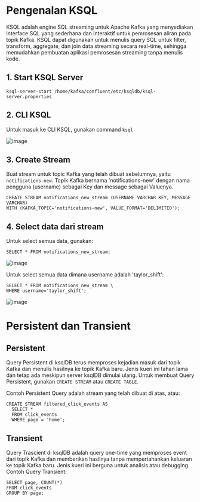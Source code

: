 # Pengenalan KSQL

KSQL adalah engine SQL streaming untuk Apache Kafka yang menyediakan interface SQL yang sederhana dan interaktif untuk pemrosesan aliran pada topik Kafka. KSQL dapat digunakan untuk menulis query SQL untuk filter, transform, aggregate, dan join data streaming secara real-time, sehingga memudahkan pembuatan aplikasi pemrosesan streaming tanpa menulis kode.

## 1. Start KSQL Server

```
ksql-server-start /home/kafka/confluent/etc/ksqldb/ksql-server.properties
```

## 2. CLI KSQL

Untuk masuk ke CLI KSQL, gunakan command `ksql`

![image](https://github.com/ivynajohansen/belajar-confluent/assets/83331802/c71f313e-b106-4d13-973a-640dc1aa2850)


## 3. Create Stream

Buat stream untuk topic Kafka yang telah dibuat sebelumnya, yaitu `notifications-new`. Topik Kafka bernama 'notifications-new' dengan nama pengguna (username) sebagai Key dan message sebagai Valuenya.

```
CREATE STREAM notifications_new_stream (USERNAME VARCHAR KEY, MESSAGE VARCHAR)
WITH (KAFKA_TOPIC='notifications-new', VALUE_FORMAT='DELIMITED');
```

## 4. Select data dari stream

Untuk select semua data, gunakan:

```
SELECT * FROM notifications_new_stream;
```

![image](https://github.com/ivynajohansen/belajar-confluent/assets/83331802/81ce049f-b6bf-48e1-b39a-bbf1ead197fd)

Untuk select semua data dimana username adalah 'taylor_shift':

```
SELECT * FROM notifications_new_stream \
WHERE username='taylor_shift';
```

![image](https://github.com/ivynajohansen/belajar-confluent/assets/83331802/3e5609c5-78b0-42fd-b4f0-3fb417cc46e9)

# Persistent dan Transient

## Persistent

Query Persistent di ksqlDB terus memproses kejadian masuk dari topik Kafka dan menulis hasilnya ke topik Kafka baru. Jenis kueri ini tahan lama dan tetap ada meskipun server ksqlDB dimulai ulang. Untuk membuat Query Persistent, gunakan `CREATE STREAM` atau `CREATE TABLE`.

Contoh Persistent Query adalah stream yang telah dibuat di atas, atau:

```
CREATE STREAM filtered_click_events AS
  SELECT *
  FROM click_events
  WHERE page = 'home';
```

## Transient

Query Trascient di ksqlDB adalah query one-time yang memproses event dari topik Kafka dan memberikan hasilnya tanpa mempertahankan keluaran ke topik Kafka baru. Jenis kueri ini berguna untuk analisis atau debugging. Contoh Query Transient:

```
SELECT page, COUNT(*)
FROM click_events
GROUP BY page;
```
